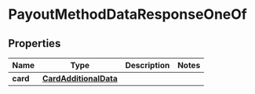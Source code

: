 

# PayoutMethodDataResponseOneOf


## Properties

| Name | Type | Description | Notes |
|------------ | ------------- | ------------- | -------------|
|**card** | [**CardAdditionalData**](CardAdditionalData.md) |  |  |



